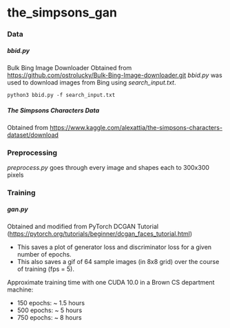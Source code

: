 # the_simpsons_gan

### Data
##### *bbid.py*
Bulk Bing Image Downloader
Obtained from https://github.com/ostrolucky/Bulk-Bing-Image-downloader.git
*bbid.py* was used to download images from Bing using *search_input.txt*.
```
python3 bbid.py -f search_input.txt
```

##### *The Simpsons Characters Data*
Obtained from https://www.kaggle.com/alexattia/the-simpsons-characters-dataset/download

### Preprocessing
*preprocess.py* goes through every image and shapes each to 300x300 pixels

### Training
##### *gan.py*
Obtained and modified from PyTorch DCGAN Tutorial (https://pytorch.org/tutorials/beginner/dcgan_faces_tutorial.html)
- This saves a plot of generator loss and discriminator loss for a given number of epochs.
- This also saves a gif of 64 sample images (in 8x8 grid) over the course of training (fps = 5).

Approximate training time with one CUDA 10.0 in a Brown CS department machine:
- 150 epochs: ~ 1.5 hours
- 500 epochs: ~ 5 hours
- 750 epochs: ~ 8 hours
